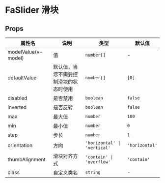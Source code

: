 # FaSlider 滑块 <Badge text="v5.2.0" />

## Props

| 属性名              | 说明                                   | 类型                         | 默认值         |
| ------------------- | -------------------------------------- | ---------------------------- | -------------- |
| modelValue(v-model) | 值                                     | `number[]`                   | -              |
| defaultValue        | 默认值，当您不需要控制滑块的状态时使用 | `number[]`                   | `[0]`          |
| disabled            | 是否禁用                               | `boolean`                    | `false`        |
| inverted            | 是否反转                               | `boolean`                    | `false`        |
| max                 | 最大值                                 | `number`                     | `100`          |
| min                 | 最小值                                 | `number`                     | `0`            |
| step                | 步长                                   | `number`                     | `1`            |
| orientation         | 方向                                   | `'horizontal' \| 'vertical'` | `'horizontal'` |
| thumbAlignment      | 滑块对齐方式                           | `'contain' \| 'overflow'`    | `'contain'`    |
| class               | 自定义类名                             | `string`                     | -              |
